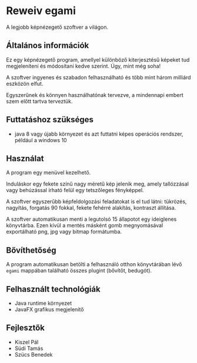 # Reweiv egami

A legjobb képnézegető szoftver a világon.

## Általános információk

Ez egy képnézegető program, amellyel különböző kiterjesztésű képeket tud megjeleníteni és módosítani kedve szerint. Úgy, mint még soha!

A szoftver ingyenes és szabadon felhasználható és több mint három milliárd eszközön elfut.

Egyszerűnek és könnyen használhatónak tervezve, a mindennapi embert szem előtt tartva terveztük.

## Futtatáshoz szükséges

- java 8 vagy újabb környezet és azt futtatni képes operációs rendszer, például a windows 10 

## Használat

A program egy menüvel kezelhető.

Induláskor egy fekete színű nagy méretű kép jelenik meg, amely tallózzásal vagy behúzással írható felül egy tetszőleges fényképpel.

A szoftver egyszerűbb képfeldolgozási feladatokat is el tud látni: tükrözés, nagyítás, forgatás 90 fokkal, fekete fehérré alakítás, kontraszt állítása.

A szoftver automatikusan menti a legutolsó 15 állapotot egy ideiglenes könyvtárba. Ezen kívül a mentés másként gomb megnyomásával exportálható png, jpg vagy bitmap formátumba.

## Bővíthetőség

A program automatikusan betölti a felhasználó otthon könyvtárában lévő `egami` mappában található összes plugint (bővítőt, bedugót).

## Felhasznált technológiák

- Java runtime környezet
- JavaFX grafikus megjelenítő

## Fejlesztők

- Kiszel Pál
- Südi Tamás
- Szücs Benedek
